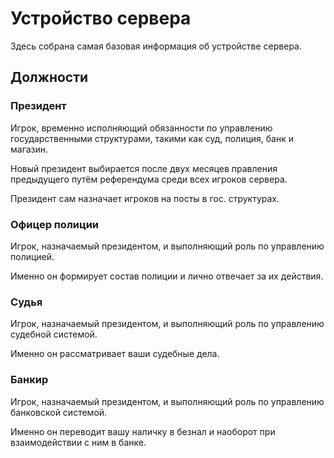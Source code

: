 # Устройство сервера

Здесь собрана самая базовая информация об устройстве сервера.

## Должности

### Президент

Игрок, временно исполняющий обязанности по управлению государственными структурами, такими как суд, полиция, банк и магазин. 

Новый президент выбирается после двух месяцев правления предыдущего путём референдума среди всех игроков сервера. 

Президент сам назначает игроков на посты в гос. структурах.

### Офицер полиции

Игрок, назначаемый президентом, и выполняющий роль по управлению полицией. 

Именно он формирует состав полиции и лично отвечает за их действия.

### Судья

Игрок, назначаемый президентом, и выполняющий роль по управлению судебной системой.

Именно он рассматривает ваши судебные дела.

### Банкир

Игрок, назначаемый президентом, и выполняющий роль по управлению банковской системой. 

Именно он переводит вашу наличку в безнал и наоборот при взаимодействии с ним в банке.